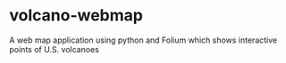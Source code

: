 # volcano-webmap
A web map application using python and Folium which shows interactive points of U.S. volcanoes
